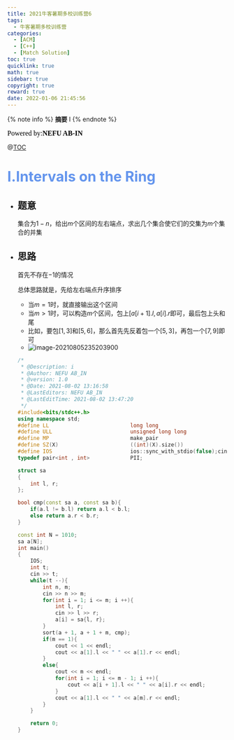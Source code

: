 ```yaml
---
title: 2021牛客暑期多校训练营6
tags:
  - 牛客暑期多校训练营
categories:
  - [ACM]
  - [C++]
  - [Match Solution]
toc: true
quicklink: true
math: true
sidebar: true
copyright: true
reward: true
date: 2022-01-06 21:45:56
---
```

{% note info %}
**摘要**
I
{% endnote %}
<!-- more -->

<font color=#000000	size=3 face=楷体>Powered by:**NEFU AB-IN**</font>

@[TOC](文章目录)

# <font color=#6495ED size=6>I.Intervals on the Ring</font>

* ## 题意

  集合为$1-n$，给出$m$个区间的左右端点，求出几个集合使它们的交集为$m$​个集合的并集

* ## 思路

  首先不存在$-1$的情况

  总体思路就是，先给左右端点升序排序

  * 当$m = 1$时，就直接输出这个区间
  * 当$m > 1$时，可以构造$m$​个区间，包上$[a[i+1].l, a[i].r$即可，最后包上头和尾
  * 比如，要包$[1,3]$和$[5,6]$，那么首先先反着包一个$[5,3]$，再包一个$[7,9]$即可
  * ![image-20210805235203900](https://oss.ab-in.cn/Pictures/image-20210805235203900.png)

  

  ```cpp
  /*
   * @Description: i
   * @Author: NEFU AB_IN
   * @version: 1.0
   * @Date: 2021-08-02 13:16:58
   * @LastEditors: NEFU AB_IN
   * @LastEditTime: 2021-08-02 13:47:20
   */
  #include<bits/stdc++.h>
  using namespace std;
  #define LL                          long long
  #define ULL                         unsigned long long
  #define MP                          make_pair
  #define SZ(X)                       ((int)(X).size())
  #define IOS                         ios::sync_with_stdio(false);cin.tie(0);cout.tie(0);
  typedef pair<int , int>             PII;
  
  struct sa
  {
      int l, r;
  };
  
  bool cmp(const sa a, const sa b){
      if(a.l != b.l) return a.l < b.l;
      else return a.r < b.r;
  }
  
  const int N = 1010;
  sa a[N];
  int main()
  {
      IOS;
      int t;
      cin >> t;
      while(t --){
          int n, m;
          cin >> n >> m;
          for(int i = 1; i <= m; i ++){
              int l, r;
              cin >> l >> r;
              a[i] = sa{l, r};
          }
          sort(a + 1, a + 1 + m, cmp);
          if(m == 1){
              cout << 1 << endl;
              cout << a[1].l << " " << a[1].r << endl;
          }
          else{
              cout << m << endl;
              for(int i = 1; i <= m - 1; i ++){
                  cout << a[i + 1].l << " " << a[i].r << endl;
              }
              cout << a[1].l << " " << a[m].r << endl;
          }
      }
  
      return 0;
  }
  ```

  